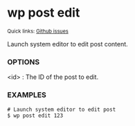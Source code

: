 # wp post edit

<small>Quick links: <a href="https://github.com/issues?q=is%3Aopen+label%3Acommand%3Apost-edit+sort%3Aupdated-desc+org%3Awp-cli">Github issues</a></small>

Launch system editor to edit post content.

### OPTIONS

&lt;id&gt;
: The ID of the post to edit.

### EXAMPLES

    # Launch system editor to edit post
    $ wp post edit 123


